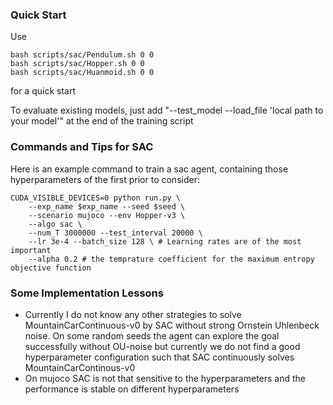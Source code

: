 ### Quick Start

Use
```
bash scripts/sac/Pendulum.sh 0 0
bash scripts/sac/Hopper.sh 0 0
bash scripts/sac/Huanmoid.sh 0 0
```
for a quick start

To evaluate existing models, just add "--test_model --load_file 'local path to your model'" at the end of the training script




### Commands and Tips for SAC

Here is an example command to train a sac agent, containing those hyperparameters of the first prior to consider:

```
CUDA_VISIBLE_DEVICES=0 python run.py \
    --exp_name $exp_name --seed $seed \
    --scenario mujoco --env Hopper-v3 \
    --algo sac \
    --num_T 3000000 --test_interval 20000 \
    --lr 3e-4 --batch_size 128 \ # Learning rates are of the most important
    --alpha 0.2 # the temprature coefficient for the maximum entropy objective function
```




### Some Implementation Lessons

- Currently I do not know any other strategies to solve MountainCarContinuous-v0 by SAC without strong Ornstein Uhlenbeck noise. On some random seeds the agent can explore the goal successfully without OU-noise but currently we do not find a good hyperparameter configuration such that SAC continuously solves MountainCarContinous-v0
- On mujoco SAC is not that sensitive to the hyperparameters and the performance is stable on different hyperparameters
